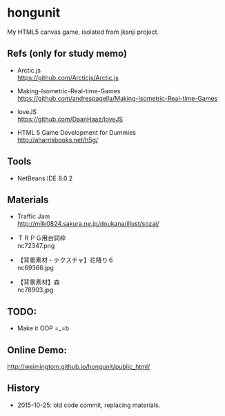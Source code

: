 # hongunit
My HTML5 canvas game, isolated from jkanji project.

## Refs (only for study memo)  
* Arctic.js  
https://github.com/Arcticjs/Arctic.js  

* Making-Isometric-Real-time-Games  
https://github.com/andrespagella/Making-Isometric-Real-time-Games  

* loveJS  
https://github.com/DaanHaaz/loveJS  

* HTML 5 Game Development for Dummies  
http://aharrisbooks.net/h5g/  

## Tools  
* NetBeans IDE 8.0.2  

## Materials  
* Traffic Jam    
http://milk0824.sakura.ne.jp/doukana/illust/sozai/  

* ＴＲＰＧ用台詞枠  
nc72347.png  

* 【背景素材・テクスチャ】花降り６  
nc69366.jpg  

* 【背景素材】森  
nc78903.jpg  

## TODO:  
* Make it OOP =_=b  

## Online Demo:  
http://weimingtom.github.io/hongunit/public_html/  

## History  
* 2015-10-25: old code commit, replacing materials.  
